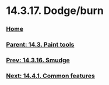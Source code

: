 # 14.3.17. Dodge/burn

### [Home](./00-home.md)
### [Parent: 14.3. Paint tools](./14-03-00-paint-tools.md)
### [Prev: 14.3.16. Smudge](./14-03-16-smudge.md)
### [Next: 14.4.1. Common features](./14-04-01-common-features.md)

